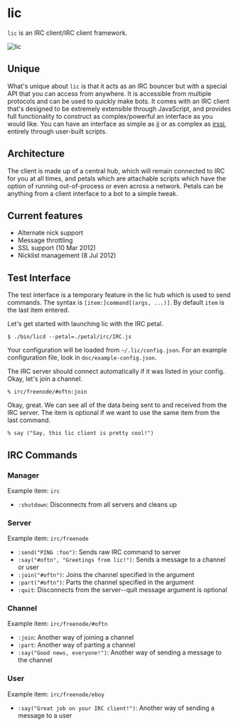 lic
===

`lic` is an IRC client/IRC client framework.

![lic](https://github.com/oftn/lic/raw/master/img/logo.png)


Unique
------

What's unique about `lic` is that it acts as an IRC bouncer but with a special API that you can access from anywhere.
It is accessible from multiple protocols and can be used to quickly make bots. It comes with an IRC client that's
designed to be extremely extensible through JavaScript, and provides full functionality to construct as
complex/powerful an interface as you would like. You can have an interface as simple as [ii][] or as complex as
[irssi][], entirely through user-built scripts.

   [ii]: <http://tools.suckless.org/ii/> "a minimalist FIFO and filesystem-based IRC client"
   [irssi]: <http://irssi.org/> "themable ncurses IRC client"

Architecture
-----------

The client is made up of a central hub, which will remain connected to IRC for you at all times, and petals which are attachable scripts which have the option of running out-of-process or even across a network. Petals can be anything from a client interface to a bot to a simple tweak.


Current features
----------------

 * Alternate nick support
 * Message throttling
 * SSL support (10 Mar 2012)
 * Nicklist management (8 Jul 2012)

Test Interface
--------------

The test interface is a temporary feature in the lic hub which is used to send commands. The syntax is
`[item:]command[(args, ...)]`. By default `item` is the last item entered.

Let's get started with launching lic with the IRC petal.

    $ ./bin/licd --petal=./petal/irc/IRC.js

Your configuration will be loaded from `~/.lic/config.json`. For an example configuration file, look in
`doc/example-config.json`.

The IRC server should connect automatically if it was listed in your config. Okay, let's join a channel.

    % irc/freenode/#oftn:join

Okay, great. We can see all of the data being sent to and received from the IRC server. The item is optional
if we want to use the same item from the last command.

    % say ("Say, this lic client is pretty cool!")


IRC Commands
------------

### Manager

Example item: `irc`

- `:shutdown`: Disconnects from all servers and cleans up

### Server

Example item: `irc/freenode`

- `:send("PING :foo")`: Sends raw IRC command to server
- `:say("#oftn", "Greetings from lic!")`: Sends a message to a channel or user
- `:join("#oftn")`: Joins the channel specified in the argument
- `:part("#oftn")`: Parts the channel specified in the argument
- `:quit`: Disconnects from the server--quit message argument is optional

### Channel

Example item: `irc/freenode/#oftn`

- `:join`: Another way of joining a channel
- `:part`: Another way of parting a channel
- `:say("Good news, everyone!")`: Another way of sending a message to the channel

### User

Example item: `irc/freenode/eboy`

- `:say("Great job on your IRC client!")`: Another way of sending a message to a user

